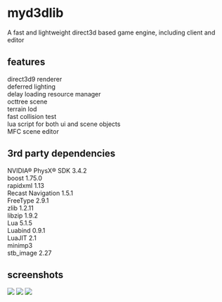 myd3dlib
====
A fast and lightweight direct3d based game engine, including client and editor

features
----
direct3d9 renderer<br>
deferred lighting<br>
delay loading resource manager<br>
octtree scene<br>
terrain lod<br>
fast collision test<br>
lua script for both ui and scene objects<br>
MFC scene editor<br>

3rd party dependencies
----
NVIDIA® PhysX® SDK 3.4.2<br>
boost 1.75.0<br>
rapidxml 1.13<br>
Recast Navigation 1.5.1<br>
FreeType 2.9.1<br>
zlib 1.2.11<br>
libzip 1.9.2<br>
Lua 5.1.5<br>
Luabind 0.9.1<br>
LuaJIT 2.1<br>
minimp3<br>
stb_image 2.27<br>

screenshots
----
![](https://a.fsdn.com/con/app/proj/myd3dlib/screenshots/test.jpg)
![](https://a.fsdn.com/con/app/proj/myd3dlib/screenshots/test2.jpg)
![](https://a.fsdn.com/con/app/proj/myd3dlib/screenshots/test3.jpg)
